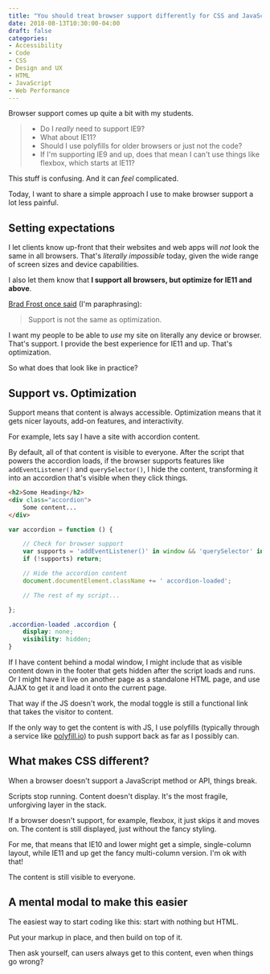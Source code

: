 ```yaml
---
title: "You should treat browser support differently for CSS and JavaScript"
date: 2018-08-13T10:30:00-04:00
draft: false
categories:
- Accessibility
- Code
- CSS
- Design and UX
- HTML
- JavaScript
- Web Performance
---
```


Browser support comes up quite a bit with my students.

> - Do I *really* need to support IE9?
> - What about IE11?
> - Should I use polyfills for older browsers or just not the code?
> - If I'm supporting IE9 and up, does that mean I can't use things like flexbox, which starts at IE11?

This stuff is confusing. And it can *feel* complicated.

Today, I want to share a simple approach I use to make browser support a lot less painful.

## Setting expectations

I let clients know up-front that their websites and web apps will *not* look the same in all browsers. That's *literally impossible* today, given the wide range of screen sizes and device capabilities.

I also let them know that **I support all browsers, but optimize for IE11 and above**.

[Brad Frost once said](http://bradfrost.com/blog/mobile/support-vs-optimization/) (I'm paraphrasing):

> Support is not the same as optimization.

I want my people to be able to *use* my site on literally any device or browser. That's support. I provide the best experience for IE11 and up. That's optimization.

So what does that look like in practice?

## Support vs. Optimization

Support means that content is always accessible. Optimization means that it gets nicer layouts, add-on features, and interactivity.

For example, lets say I have a site with accordion content.

By default, all of that content is visible to everyone. After the script that powers the accordion loads, if the browser supports features like `addEventListener()` and `querySelector()`, I hide the content, transforming it into an accordion that's visible when they click things.

```html
<h2>Some Heading</h2>
<div class="accordion">
	Some content...
</div>
```

```js
var accordion = function () {

	// Check for browser support
	var supports = 'addEventListener()' in window && 'querySelector' in document;
	if (!supports) return;

	// Hide the accordion content
	document.documentElement.className += ' accordion-loaded';

	// The rest of my script...

};
```

```css
.accordion-loaded .accordion {
	display: none;
	visibility: hidden;
}
```

If I have content behind a modal window, I might include that as visible content down in the footer that gets hidden after the script loads and runs. Or I might have it live on another page as a standalone HTML page, and use AJAX to get it and load it onto the current page.

That way if the JS doesn't work, the modal toggle is still a functional link that takes the visitor to content.

If the only way to get the content is with JS, I use polyfills (typically through a service like [polyfill.io](https://polyfill.io)) to push support back as far as I possibly can.

## What makes CSS different?

When a browser doesn't support a JavaScript method or API, things break.

Scripts stop running. Content doesn't display. It's the most fragile, unforgiving layer in the stack.

If a browser doesn't support, for example, flexbox, it just skips it and moves on. The content is still displayed, just without the fancy styling.

For me, that means that IE10 and lower might get a simple, single-column layout, while IE11 and up get the fancy multi-column version. I'm ok with that!

The content is still visible to everyone.

## A mental modal to make this easier

The easiest way to start coding like this: start with nothing but HTML.

Put your markup in place, and then build on top of it.

Then ask yourself, can users always get to this content, even when things go wrong?